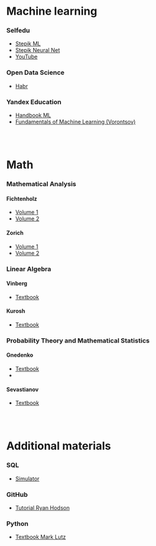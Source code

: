 # Machine learning

### Selfedu
- [Stepik ML](https://stepik.org/course/209247/syllabus?auth=login)
- [Stepik Neural Net](https://stepik.org/course/227582/promo)
- [YouTube](https://youtube.com/playlist?list=PLA0M1Bcd0w8yv0XGiF1wjerjSZVSrYbjh&si=pjL8T8rHe03G91pz)

### Open Data Science
- [Habr](https://habr.com/ru/companies/ods/articles/322626/)

### Yandex Education
- [Handbook ML](https://education.yandex.ru/handbook/ml)
- [Fundamentals of Machine Learning (Vorontsov)](http://www.machinelearning.ru/wiki/images/6/6d/Voron-ML-1.pdf)

<br><br>

# Math

### Mathematical Analysis

#### Fichtenholz
- [Volume 1](http://www.cosmic-rays.ru/books51/02/1968Fixtengolz1.pdf)
- [Volume 2](http://www.cosmic-rays.ru/books51/02/1968Fixtengolz2.pdf)

#### Zorich
- [Volume 1](https://matan.math.msu.su/media/uploads/2020/03/V.A.Zorich-Kniga-I-10-izdanie-Corr.pdf)
- [Volume 2](https://matan.math.msu.su/media/uploads/2020/03/V.A.Zorich-Kniga-II-9-izdanie-Temp-Corr-3.pdf)

### Linear Algebra

#### Vinberg
- [Textbook](https://studfile.net/preview/2839127/)

#### Kurosh
- [Textbook](https://www.klex.ru/15ak)

### Probability Theory and Mathematical Statistics

#### Gnedenko
- [Textbook](https://nmetau.edu.ua/file/gnedenko1988.pdf)
- 
#### Sevastianov
- [Textbook](https://www.klex.ru/1c0g)

<br><br>

# Additional materials

### SQL
- [Simulator](https://stepik.org/course/63054/syllabus?auth=login)

### GitHub
- [Tutorial Ryan Hodson](https://read.amazon.com/?asin=B00QFIA5OC)

### Python
- [Textbook Mark Lutz](https://npm.mipt.ru/confluence/download/attachments/4390998/%D0%9B%D1%83%D1%82%D1%86%20%D0%9C.%20%D0%98%D0%B7%D1%83%D1%87%D0%B0%D0%B5%D0%BC%20Python%20(4-%D0%B5%20%D0%B8%D0%B7%D0%B4%D0%B0%D0%BD%D0%B8%D0%B5,%202011).pdf?api=v2)
